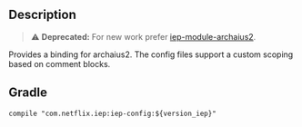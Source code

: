 
## Description

> :warning: **Deprecated:** For new work prefer [iep-module-archaius2][a2].

[a2]: https://github.com/Netflix/iep/tree/master/iep-module-archaius2

Provides a binding for archaius2. The config files support a custom scoping based on
comment blocks.

## Gradle

```
compile "com.netflix.iep:iep-config:${version_iep}"
```